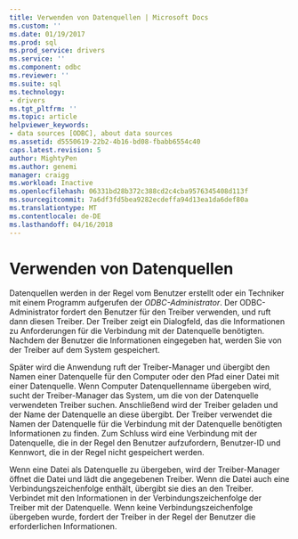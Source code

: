 ```yaml
---
title: Verwenden von Datenquellen | Microsoft Docs
ms.custom: ''
ms.date: 01/19/2017
ms.prod: sql
ms.prod_service: drivers
ms.service: ''
ms.component: odbc
ms.reviewer: ''
ms.suite: sql
ms.technology:
- drivers
ms.tgt_pltfrm: ''
ms.topic: article
helpviewer_keywords:
- data sources [ODBC], about data sources
ms.assetid: d5550619-22b2-4b16-bd08-fbabb6554c40
caps.latest.revision: 5
author: MightyPen
ms.author: genemi
manager: craigg
ms.workload: Inactive
ms.openlocfilehash: 06331bd28b372c388cd2c4cba9576345408d113f
ms.sourcegitcommit: 7a6df3fd5bea9282ecdeffa94d13ea1da6def80a
ms.translationtype: MT
ms.contentlocale: de-DE
ms.lasthandoff: 04/16/2018
---
```

# <a name="using-data-sources"></a>Verwenden von Datenquellen
Datenquellen werden in der Regel vom Benutzer erstellt oder ein Techniker mit einem Programm aufgerufen der *ODBC-Administrator*. Der ODBC-Administrator fordert den Benutzer für den Treiber verwenden, und ruft dann diesen Treiber. Der Treiber zeigt ein Dialogfeld, das die Informationen zu Anforderungen für die Verbindung mit der Datenquelle benötigten. Nachdem der Benutzer die Informationen eingegeben hat, werden Sie von der Treiber auf dem System gespeichert.  
  
 Später wird die Anwendung ruft der Treiber-Manager und übergibt den Namen einer Datenquelle für den Computer oder den Pfad einer Datei mit einer Datenquelle. Wenn Computer Datenquellenname übergeben wird, sucht der Treiber-Manager das System, um die von der Datenquelle verwendeten Treiber suchen. Anschließend wird der Treiber geladen und der Name der Datenquelle an diese übergibt. Der Treiber verwendet die Namen der Datenquelle für die Verbindung mit der Datenquelle benötigten Informationen zu finden. Zum Schluss wird eine Verbindung mit der Datenquelle, die in der Regel den Benutzer aufzufordern, Benutzer-ID und Kennwort, die in der Regel nicht gespeichert werden.  
  
 Wenn eine Datei als Datenquelle zu übergeben, wird der Treiber-Manager öffnet die Datei und lädt die angegebenen Treiber. Wenn die Datei auch eine Verbindungszeichenfolge enthält, übergibt sie dies an den Treiber. Verbindet mit den Informationen in der Verbindungszeichenfolge der Treiber mit der Datenquelle. Wenn keine Verbindungszeichenfolge übergeben wurde, fordert der Treiber in der Regel der Benutzer die erforderlichen Informationen.
